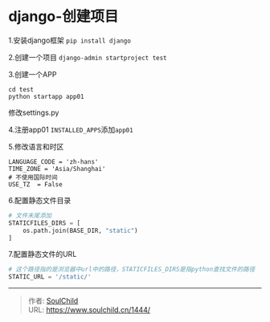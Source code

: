 # django-创建项目

<!--more-->
1.安装django框架
```pip install django```

2.创建一个项目
```django-admin startproject test```

3.创建一个APP
```
cd test
python startapp app01
```

修改settings.py

4.注册app01
`INSTALLED_APPS`添加`app01`

5.修改语言和时区
```
LANGUAGE_CODE = 'zh-hans'
TIME_ZONE = 'Asia/Shanghai'
# 不使用国际时间
USE_TZ  = False
```

6.配置静态文件目录
```python
# 文件末尾添加
STATICFILES_DIRS = [
    os.path.join(BASE_DIR, "static")
]
```

7.配置静态文件的URL
```python
# 这个路径指的是浏览器中url中的路径，STATICFILES_DIRS是指python查找文件的路径
STATIC_URL = '/static/'
```



---

> 作者: [SoulChild](https://www.soulchild.cn)  
> URL: https://www.soulchild.cn/1444/  

